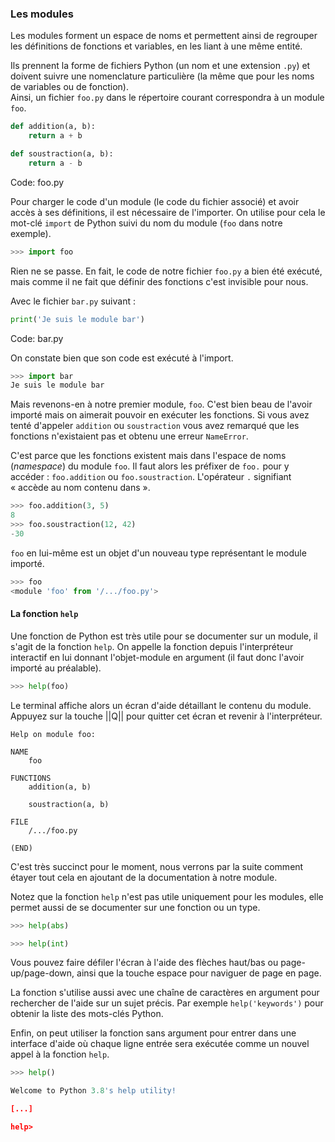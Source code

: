 ### Les modules

Les modules forment un espace de noms et permettent ainsi de regrouper les définitions de fonctions et variables, en les liant à une même entité.

Ils prennent la forme de fichiers Python (un nom et une extension `.py`) et doivent suivre une nomenclature particulière (la même que pour les noms de variables ou de fonction).  
Ainsi, un fichier `foo.py` dans le répertoire courant correspondra à un module `foo`.

```python
def addition(a, b):
    return a + b

def soustraction(a, b):
    return a - b
```
Code: foo.py

Pour charger le code d'un module (le code du fichier associé) et avoir accès à ses définitions, il est nécessaire de l'importer.
On utilise pour cela le mot-clé `import` de Python suivi du nom du module (`foo` dans notre exemple).

```python
>>> import foo
```

Rien ne se passe.
En fait, le code de notre fichier `foo.py` a bien été exécuté, mais comme il ne fait que définir des fonctions c'est invisible pour nous.

Avec le fichier `bar.py` suivant :

```python
print('Je suis le module bar')
```
Code: bar.py

On constate bien que son code est exécuté à l'import.

```python
>>> import bar
Je suis le module bar
```

Mais revenons-en à notre premier module, `foo`.
C'est bien beau de l'avoir importé mais on aimerait pouvoir en exécuter les fonctions.
Si vous avez tenté d'appeler `addition` ou `soustraction` vous avez remarqué que les fonctions n'existaient pas et obtenu une erreur `NameError`.

C'est parce que les fonctions existent mais dans l'espace de noms (_namespace_) du module `foo`.
Il faut alors les préfixer de `foo.` pour y accéder : `foo.addition` ou `foo.soustraction`.
L'opérateur `.` signifiant « accède au nom contenu dans ».

```python
>>> foo.addition(3, 5)
8
>>> foo.soustraction(12, 42)
-30
```

`foo` en lui-même est un objet d'un nouveau type représentant le module importé.

```python
>>> foo
<module 'foo' from '/.../foo.py'>
```

#### La fonction `help`

Une fonction de Python est très utile pour se documenter sur un module, il s'agit de la fonction `help`.
On appelle la fonction depuis l'interpréteur interactif en lui donnant l'objet-module en argument (il faut donc l'avoir importé au préalable).

```python
>>> help(foo)
```

Le terminal affiche alors un écran d'aide détaillant le contenu du module.
Appuyez sur la touche ||Q|| pour quitter cet écran et revenir à l'interpréteur.

```
Help on module foo:

NAME
    foo

FUNCTIONS
    addition(a, b)
    
    soustraction(a, b)

FILE
    /.../foo.py

(END)
```

C'est très succinct pour le moment, nous verrons par la suite comment étayer tout cela en ajoutant de la documentation à notre module.

Notez que la fonction `help` n'est pas utile uniquement pour les modules, elle permet aussi de se documenter sur une fonction ou un type.

```python
>>> help(abs)

>>> help(int)

```

Vous pouvez faire défiler l'écran à l'aide des flèches haut/bas ou page-up/page-down, ainsi que la touche espace pour naviguer de page en page.

La fonction s'utilise aussi avec une chaîne de caractères en argument pour rechercher de l'aide sur un sujet précis.
Par exemple `help('keywords')` pour obtenir la liste des mots-clés Python.

Enfin, on peut utiliser la fonction sans argument pour entrer dans une interface d'aide où chaque ligne entrée sera exécutée comme un nouvel appel à la fonction `help`.

```python
>>> help()

Welcome to Python 3.8's help utility!

[...]

help>
```
